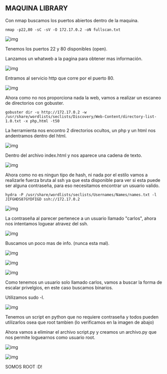 ## MAQUINA LIBRARY

Con nmap buscamos los puertos abiertos dentro de la maquina.

```console
nmap -p22,80 -sC -sV -O 172.17.0.2 -oN fullscan.txt
```

![img](https://github.com/Qu0kk4/Quokka/blob/main/HackMyVm/image/Screenshot%202024-05-10%20205755.png)

Tenemos los puertos 22 y 80 disponibles (open).

Lanzamos un whatweb a la pagina para obtener mas información.

![img](https://github.com/Qu0kk4/Quokka/blob/main/HackMyVm/image/Screenshot%202024-05-10%20205917.png)

Entramos al servicio http que corre por el puerto 80.

![img](https://github.com/Qu0kk4/Quokka/blob/main/HackMyVm/image/Screenshot%202024-05-10%20210006.png)

Ahora como no nos proporciona nada la web, vamos a realizar un escaneo de directorios con gobuster.

```console
gobuster dir -u http://172.17.0.2 -w /usr/share/wordlists/seclists/Discovery/Web-Content/directory-list-1.0.txt -x php,html -t50
```

La herramienta nos encontro 2 directorios ocultos, un php y un html nos andentramos dentro del html.

![img](https://github.com/Qu0kk4/Quokka/blob/main/HackMyVm/image/Screenshot%202024-05-10%20224127.png)

Dentro del archivo index.html y nos aparece una cadena de texto.

![img](https://github.com/Qu0kk4/Quokka/blob/main/HackMyVm/image/Screenshot%202024-05-10%20210151.png)

Ahora como no es ningun tipo de hash, ni nada por el estilo vamos a realizarle fuerza bruta al ssh ya que esta disponible para ver si esta puede ser alguna contraseña, para eso necesitamos encontrar un usuario valido.

```console
hydra -P /usr/share/wordlists/seclists/Usernames/Names/names.txt -l JIFGHDS87GYDFIGD ssh://172.17.0.2
```

![img](https://github.com/Qu0kk4/Quokka/blob/main/HackMyVm/image/Screenshot%202024-05-10%20223916.png)

La contraseña al parecer pertenece a un usuario llamado "carlos",  ahora nos intentamos loguear atravez del ssh.

![img](https://github.com/Qu0kk4/Quokka/blob/main/HackMyVm/image/Screenshot%202024-05-10%20224308.png)

Buscamos un poco mas de info. (nunca esta mal).

![img](https://github.com/Qu0kk4/Quokka/blob/main/HackMyVm/image/Screenshot%202024-05-10%20224329.png)

![img](https://github.com/Qu0kk4/Quokka/blob/main/HackMyVm/image/Screenshot%202024-05-10%20224418.png)

![img](https://github.com/Qu0kk4/Quokka/blob/main/HackMyVm/image/Screenshot%202024-05-10%20224340.png)

Como tenemos un usuario solo llamado carlos, vamos a buscar la forma de escalar privelgios, en este caso buscamos binarios.

Utilizamos sudo -l.

![img](https://github.com/Qu0kk4/Quokka/blob/main/HackMyVm/image/Screenshot%202024-05-10%20225618.png)

Tenemos un script en python que no requiere contraseña y todos pueden utilizarlos osea que root tambien (lo verificamos en la imagen de abajo)

Ahora vamos a eliminar el archivo script.py y creamos un archivo.py que nos permite loguearnos como usuario root.

![img](https://github.com/Qu0kk4/Quokka/blob/main/HackMyVm/image/Screenshot%202024-05-10%20225555.png)

![img](https://github.com/Qu0kk4/Quokka/blob/main/HackMyVm/image/Screenshot%202024-05-10%20225646.png)

SOMOS ROOT :D!







